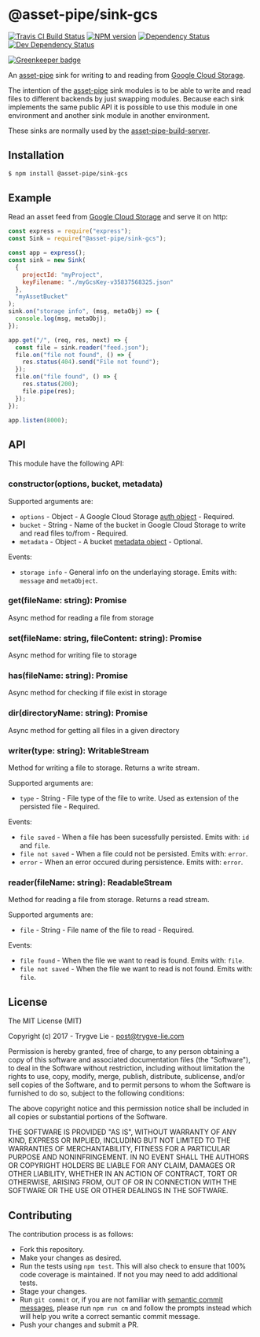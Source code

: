 <!-- TITLE/ -->

<h1>@asset-pipe/sink-gcs</h1>

<!-- /TITLE -->


<!-- BADGES/ -->

<span class="badge-travisci"><a href="http://travis-ci.org/asset-pipe/asset-pipe-sink-gcs" title="Check this project's build status on TravisCI"><img src="https://img.shields.io/travis/asset-pipe/asset-pipe-sink-gcs/master.svg" alt="Travis CI Build Status" /></a></span>
<span class="badge-npmversion"><a href="https://npmjs.org/package/@asset-pipe/sink-gcs" title="View this project on NPM"><img src="https://img.shields.io/npm/v/@asset-pipe/sink-gcs.svg" alt="NPM version" /></a></span>
<span class="badge-daviddm"><a href="https://david-dm.org/asset-pipe/asset-pipe-sink-gcs" title="View the status of this project's dependencies on DavidDM"><img src="https://img.shields.io/david/asset-pipe/asset-pipe-sink-gcs.svg" alt="Dependency Status" /></a></span>
<span class="badge-daviddmdev"><a href="https://david-dm.org/asset-pipe/asset-pipe-sink-gcs#info=devDependencies" title="View the status of this project's development dependencies on DavidDM"><img src="https://img.shields.io/david/dev/asset-pipe/asset-pipe-sink-gcs.svg" alt="Dev Dependency Status" /></a></span>

<!-- /BADGES -->


[![Greenkeeper badge](https://badges.greenkeeper.io/asset-pipe/asset-pipe-sink-gcs.svg)](https://greenkeeper.io/)

An [asset-pipe][asset-pipe] sink for writing to and reading from [Google Cloud
Storage][gcs].

The intention of the [asset-pipe][asset-pipe] sink modules is to be able to
write and read files to different backends by just swapping modules. Because
each sink implements the same public API it is possible to use this module in
one environment and another sink module in another environment.

These sinks are normally used by the
[asset-pipe-build-server][asset-pipe-build-server].

## Installation

```bash
$ npm install @asset-pipe/sink-gcs
```

## Example

Read an asset feed from [Google Cloud Storage][gcs] and serve it on http:

```js
const express = require("express");
const Sink = require("@asset-pipe/sink-gcs");

const app = express();
const sink = new Sink(
  {
    projectId: "myProject",
    keyFilename: "./myGcsKey-v35837568325.json"
  },
  "myAssetBucket"
);
sink.on("storage info", (msg, metaObj) => {
  console.log(msg, metaObj);
});

app.get("/", (req, res, next) => {
  const file = sink.reader("feed.json");
  file.on("file not found", () => {
    res.status(404).send("File not found");
  });
  file.on("file found", () => {
    res.status(200);
    file.pipe(res);
  });
});

app.listen(8000);
```

## API

This module have the following API:

### constructor(options, bucket, metadata)

Supported arguments are:

* `options` - Object - A Google Cloud Storage [auth object][gcs-auth] -
  Required.
* `bucket` - String - Name of the bucket in Google Cloud Storage to write and
  read files to/from - Required.
* `metadata` - Object - A bucket [metadata object][gcs-bucket-meta] - Optional.

Events:

* `storage info` - General info on the underlaying storage. Emits with:
  `message` and `metaObject`.

### get(fileName: string): Promise<string>

Async method for reading a file from storage

### set(fileName: string, fileContent: string): Promise<void>

Async method for writing file to storage

### has(fileName: string): Promise<Boolean>

Async method for checking if file exist in storage

### dir(directoryName: string): Promise<Array>

Async method for getting all files in a given directory

### writer(type: string): WritableStream

Method for writing a file to storage. Returns a write stream.

Supported arguments are:

* `type` - String - File type of the file to write. Used as extension of the
  persisted file - Required.

Events:

* `file saved` - When a file has been sucessfully persisted. Emits with: `id`
  and `file`.
* `file not saved` - When a file could not be persisted. Emits with: `error`.
* `error` - When an error occured during persistence. Emits with: `error`.

### reader(fileName: string): ReadableStream

Method for reading a file from storage. Returns a read stream.

Supported arguments are:

* `file` - String - File name of the file to read - Required.

Events:

* `file found` - When the file we want to read is found. Emits with: `file`.
* `file not saved` - When the file we want to read is not found. Emits with:
  `file`.

## License

The MIT License (MIT)

Copyright (c) 2017 - Trygve Lie - post@trygve-lie.com

Permission is hereby granted, free of charge, to any person obtaining a copy of
this software and associated documentation files (the "Software"), to deal in
the Software without restriction, including without limitation the rights to
use, copy, modify, merge, publish, distribute, sublicense, and/or sell copies of
the Software, and to permit persons to whom the Software is furnished to do so,
subject to the following conditions:

The above copyright notice and this permission notice shall be included in all
copies or substantial portions of the Software.

THE SOFTWARE IS PROVIDED "AS IS", WITHOUT WARRANTY OF ANY KIND, EXPRESS OR
IMPLIED, INCLUDING BUT NOT LIMITED TO THE WARRANTIES OF MERCHANTABILITY, FITNESS
FOR A PARTICULAR PURPOSE AND NONINFRINGEMENT. IN NO EVENT SHALL THE AUTHORS OR
COPYRIGHT HOLDERS BE LIABLE FOR ANY CLAIM, DAMAGES OR OTHER LIABILITY, WHETHER
IN AN ACTION OF CONTRACT, TORT OR OTHERWISE, ARISING FROM, OUT OF OR IN
CONNECTION WITH THE SOFTWARE OR THE USE OR OTHER DEALINGS IN THE SOFTWARE.

[asset-pipe]: https://github.com/asset-pipe
[asset-pipe-build-server]: https://github.com/asset-pipe/asset-pipe-build-server
[gcs-bucket-meta]: https://googlecloudplatform.github.io/google-cloud-node/#/docs/google-cloud/0.50.0/storage?method=createBucket
[gcs-auth]: https://googlecloudplatform.github.io/google-cloud-node/#/docs/google-cloud/0.50.0/google-cloud
[gcs]: https://cloud.google.com/storage/

## Contributing

The contribution process is as follows:

* Fork this repository.
* Make your changes as desired.
* Run the tests using `npm test`. This will also check to ensure that 100% code
  coverage is maintained. If not you may need to add additional tests.
* Stage your changes.
* Run `git commit` or, if you are not familiar with [semantic commit
  messages](https://docs.google.com/document/d/1QrDFcIiPjSLDn3EL15IJygNPiHORgU1_OOAqWjiDU5Y/edit),
  please run `npm run cm` and follow the prompts instead which will help you
  write a correct semantic commit message.
* Push your changes and submit a PR.
